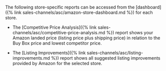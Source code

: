 
The following store-specific reports can be accessed from the [dashboard]({% link sales-channels/asc/amazon-store-dashboard.md %}) for each store.

- The [Competitive Price Analysis]({% link sales-channels/asc/competitive-price-analysis.md %}) report shows your Amazon landed price (listing price plus shipping price) in relation to the Buy Box price and lowest competitor price.

- The [Listing Improvements]({% link sales-channels/asc/listing-improvements.md %}) report shows all suggested listing improvements provided by Amazon for the selected store.
